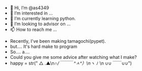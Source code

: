 - 👋 Hi, I’m @as4349
- 👀 I’m interested in ...
- 🌱 I’m currently learning python.
- 💞️ I’m looking to advisor on ...
- 📫 How to reach me ...

<!---
as4349/as4349 is a ✨ special ✨ repository because its `README.md` (this file) appears on your GitHub profile.
You can click the Preview link to take a look at your changes.
--->
- Recently, I've been making tamagochi(pypet).
- but.... It's hard make to program 
- So.... a....
- Could you give me some advice after watching what I make? 
- happy = str("        △ .▲\n∩_/￣￣￣ ^ㅅ^）\nヽ_          ﾉ  \n  ∪∪ ￣￣∪∪")

